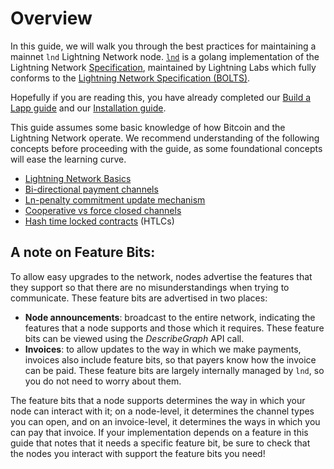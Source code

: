 # Overview

In this guide, we will walk you through the best practices for maintaining a mainnet `lnd` Lightning Network node. [`lnd`](https://github.com/lightningnetwork/lnd) is a golang implementation of the Lightning Network [Specification](https://github.com/lightningnetwork/lightning-rfc), maintained by Lightning Labs which fully conforms to the [Lightning Network Specification \(BOLTS\)](https://github.com/lightningnetwork/lightning-rfc).

Hopefully if you are reading this, you have already completed our [Build a Lapp guide](../build-a-lapp/overview.md) and our [Installation guide](../intermediate-get-lit/untitled.md). 

This guide assumes some basic knowledge of how Bitcoin and the Lightning Network operate. We recommend understanding of the following concepts before proceeding with the guide, as some foundational concepts will ease the learning curve. 

* [Lightning Network Basics](https://wiki.ion.radar.tech/tech/lightning/lightning-network)
* [Bi-directional payment channels](https://bitcoinmagazine.com/articles/understanding-the-lightning-network-part-building-a-bidirectional-payment-channel-1464710791)
* [Ln-penalty commitment update mechanism](https://www.youtube.com/watch?v=DAuNlOfws0o)
* [Cooperative vs force closed channels](https://www.youtube.com/watch?v=Gyt4nxRHy04&t=2s)
* [Hash time locked contracts](https://wiki.ion.radar.tech/tech/bitcoin/hltc) \(HTLCs\)

## A note on Feature Bits:

To allow easy upgrades to the network, nodes advertise the features that they support so that there are no misunderstandings when trying to communicate. These feature bits are advertised in two places:

* **Node announcements**: broadcast to the entire network, indicating the features that a node supports and those which it requires. These feature bits can be viewed using the _DescribeGraph_ API call.
* **Invoices**: to allow updates to the way in which we make payments, invoices also include feature bits, so that payers know how the invoice can be paid. These feature bits are largely internally managed by `lnd`, so you do not need to worry about them. 

The feature bits that a node supports determines the way in which your node can interact with it; on a node-level, it determines the channel types you can open, and on an invoice-level, it determines the ways in which you can pay that invoice. If your implementation depends on a feature in this guide that notes that it needs a specific feature bit, be sure to check that the nodes you interact with support the feature bits you need!

